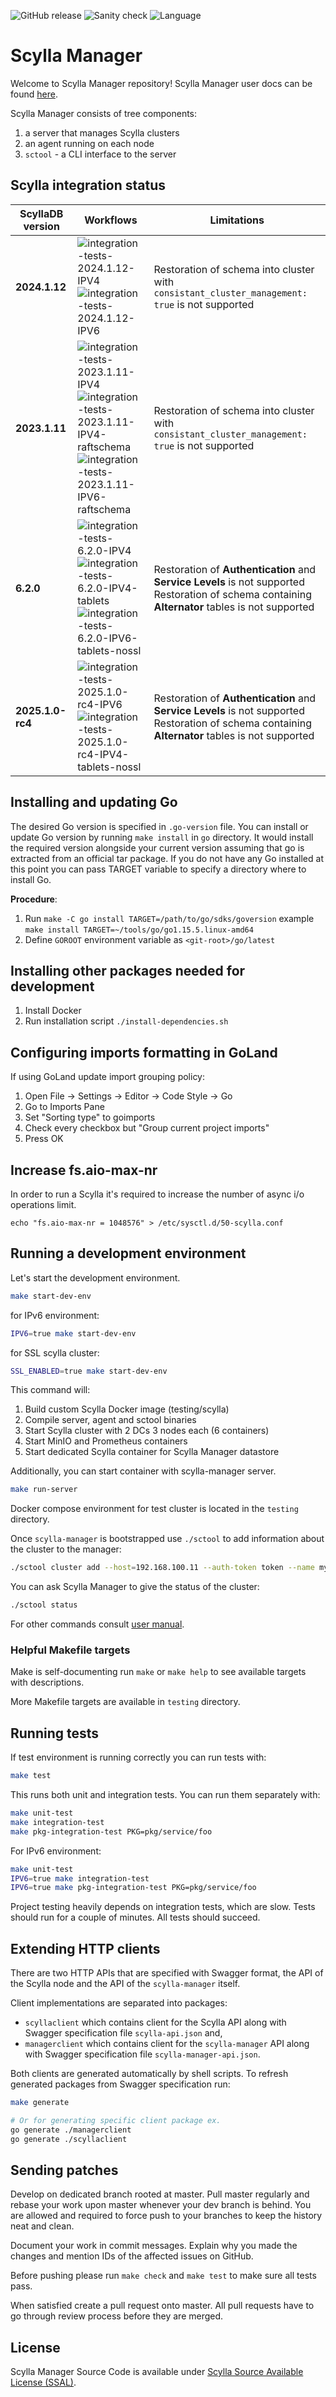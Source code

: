 ![GitHub release](https://img.shields.io/github/tag/scylladb/scylla-manager.svg?label=release)
![Sanity check](https://github.com/scylladb/scylla-manager/actions/workflows/sanity-checks.yml/badge.svg?branch=master)
![Language](https://img.shields.io/badge/Language-Go-blue.svg)

# Scylla Manager

Welcome to Scylla Manager repository!
Scylla Manager user docs can be found [here](https://manager.docs.scylladb.com/stable/).

Scylla Manager consists of tree components:

1. a server that manages Scylla clusters
2. an agent running on each node
3. `sctool` - a CLI interface to the server

## Scylla integration status

| ScyllaDB version | Workflows                                                                                                                                 | Limitations                                                                                                                                           |
|------------------|-------------------------------------------------------------------------------------------------------------------------------------------|-------------------------------------------------------------------------------------------------------------------------------------------------------|
| **2024.1.12**    | ![integration-tests-2024.1.12-IPV4]<br/>![integration-tests-2024.1.12-IPV6]                                                               | Restoration of schema into cluster with `consistant_cluster_management: true` is not supported                                                        |
| **2023.1.11**    | ![integration-tests-2023.1.11-IPV4]<br/>![integration-tests-2023.1.11-IPV4-raftschema]<br/>![integration-tests-2023.1.11-IPV6-raftschema] | Restoration of schema into cluster with `consistant_cluster_management: true` is not supported                                                        |
| **6.2.0**        | ![integration-tests-6.2.0-IPV4]<br/>![integration-tests-6.2.0-IPV4-tablets]<br/>![integration-tests-6.2.0-IPV6-tablets-nossl]             | Restoration of **Authentication** and **Service Levels** is not supported<br/>Restoration of schema containing **Alternator** tables is not supported |
| **2025.1.0-rc4** | ![integration-tests-2025.1.0-rc4-IPV6]<br/>![integration-tests-2025.1.0-rc4-IPV4-tablets-nossl]                                           | Restoration of **Authentication** and **Service Levels** is not supported<br/>Restoration of schema containing **Alternator** tables is not supported |

[integration-tests-2024.1.12-IPV4]: https://github.com/scylladb/scylla-manager/actions/workflows/integration-tests-2024.1.12-IPV4.yaml/badge.svg?branch=master
[integration-tests-2024.1.12-IPV6]: https://github.com/scylladb/scylla-manager/actions/workflows/integration-tests-2024.1.12-IPV6.yaml/badge.svg?branch=master
[integration-tests-2023.1.11-IPV4]: https://github.com/scylladb/scylla-manager/actions/workflows/integration-tests-2023.1.11-IPV4.yaml/badge.svg?branch=master
[integration-tests-2023.1.11-IPV4-raftschema]: https://github.com/scylladb/scylla-manager/actions/workflows/integration-tests-2023.1.11-IPV4-raftschema.yaml/badge.svg?branch=master
[integration-tests-2023.1.11-IPV6-raftschema]: https://github.com/scylladb/scylla-manager/actions/workflows/integration-tests-2023.1.11-IPV6-raftschema.yaml/badge.svg?branch=master
[integration-tests-6.2.0-IPV4]: https://github.com/scylladb/scylla-manager/actions/workflows/integration-tests-6.2.0-IPV4.yaml/badge.svg?branch=master
[integration-tests-6.2.0-IPV4-tablets]: https://github.com/scylladb/scylla-manager/actions/workflows/integration-tests-6.2.0-IPV4-tablets.yaml/badge.svg?branch=master
[integration-tests-6.2.0-IPV6-tablets-nossl]: https://github.com/scylladb/scylla-manager/actions/workflows/integration-tests-6.2.0-IPV6-tablets-nossl.yaml/badge.svg?branch=master
[integration-tests-2025.1.0-rc4-IPV6]: https://github.com/scylladb/scylla-manager/actions/workflows/integration-tests-2025.1.0-rc4-IPV6.yaml/badge.svg?branch=master
[integration-tests-2025.1.0-rc4-IPV4-tablets-nossl]: https://github.com/scylladb/scylla-manager/actions/workflows/integration-tests-2025.1.0-rc4-IPV4-tablets-nossl.yaml/badge.svg?branch=master

## Installing and updating Go

The desired Go version is specified in `.go-version` file.
You can install or update Go version by running `make install` in `go` directory.
It would install the required version alongside your current version assuming that go is extracted from an official tar package.
If you do not have any Go installed at this point you can pass TARGET variable to specify a directory where to install Go. 

**Procedure**:

1. Run `make -C go install TARGET=/path/to/go/sdks/goversion` example `make install TARGET=~/tools/go/go1.15.5.linux-amd64`
2. Define `GOROOT` environment variable as `<git-root>/go/latest`

## Installing other packages needed for development

1. Install Docker
2. Run installation script `./install-dependencies.sh`

## Configuring imports formatting in GoLand

If using GoLand update import grouping policy:

1. Open File -> Settings -> Editor -> Code Style -> Go
2. Go to Imports Pane
3. Set "Sorting type" to goimports
4. Check every checkbox but "Group current project imports"
5. Press OK

## Increase fs.aio-max-nr

In order to run a Scylla it's required to increase the number of async i/o operations limit. 

```
echo "fs.aio-max-nr = 1048576" > /etc/sysctl.d/50-scylla.conf
```

## Running a development environment

Let's start the development environment.

```bash
make start-dev-env
```

for IPv6 environment:
```bash
IPV6=true make start-dev-env
```

for SSL scylla cluster:
```bash
SSL_ENABLED=true make start-dev-env
```

This command will:
1. Build custom Scylla Docker image (testing/scylla)
2. Compile server, agent and sctool binaries
3. Start Scylla cluster with 2 DCs 3 nodes each (6 containers)
4. Start MinIO and Prometheus containers
5. Start dedicated Scylla container for Scylla Manager datastore

Additionally, you can start container with scylla-manager server.
```bash
make run-server
```

Docker compose environment for test cluster is located in the `testing` directory.

Once `scylla-manager` is bootstrapped use `./sctool` to add information about the cluster to the manager:

```bash
./sctool cluster add --host=192.168.100.11 --auth-token token --name my-cluster 
```

You can ask Scylla Manager to give the status of the cluster:

```bash
./sctool status
```

For other commands consult [user manual](https://docs.scylladb.com/operating-scylla/manager/).

### Helpful Makefile targets

Make is self-documenting run `make` or `make help` to see available targets with descriptions.

More Makefile targets are available in `testing` directory.

## Running tests

If test environment is running correctly you can run tests with:

```bash
make test
```

This runs both unit and integration tests. You can run them separately with:

```bash
make unit-test
make integration-test
make pkg-integration-test PKG=pkg/service/foo
```

For IPv6 environment:
```bash
make unit-test
IPV6=true make integration-test
IPV6=true make pkg-integration-test PKG=pkg/service/foo
```

Project testing heavily depends on integration tests, which are slow.
Tests should run for a couple of minutes.
All tests should succeed.

## Extending HTTP clients

There are two HTTP APIs that are specified with Swagger format, the API of the Scylla node and the API of the `scylla-manager` itself.

Client implementations are separated into packages:

- `scyllaclient` which contains client for the Scylla API along with Swagger specification file `scylla-api.json` and,
- `managerclient` which contains client for the `scylla-manager` API along with Swagger specification file `scylla-manager-api.json`.

Both clients are generated automatically by shell scripts.
To refresh generated packages from Swagger specification run:

```bash
make generate

# Or for generating specific client package ex.
go generate ./managerclient
go generate ./scyllaclient
```

## Sending patches

Develop on dedicated branch rooted at master.
Pull master regularly and rebase your work upon master whenever your dev branch is behind.
You are allowed and required to force push to your branches to keep the history neat and clean.

Document your work in commit messages.
Explain why you made the changes and mention IDs of the affected issues on GitHub.

Before pushing please run `make check` and `make test` to make sure all tests pass.

When satisfied create a pull request onto master.
All pull requests have to go through review process before they are merged.

## License

Scylla Manager Source Code is available under [Scylla Source Available License (SSAL)](https://www.scylladb.com/scylla-source-available-license/).
